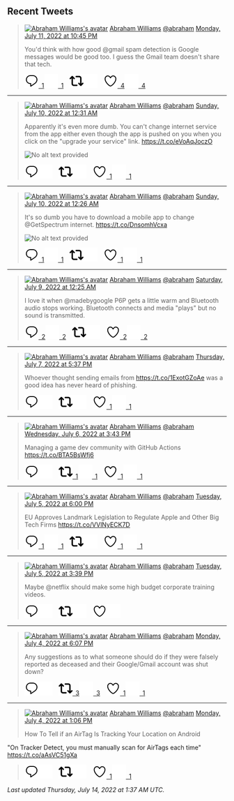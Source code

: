 ## Recent Tweets

> [![Abraham Williams's avatar](https://pbs.twimg.com/profile_images/897079141719195648/_mvh-QJH_mini.jpg)](https://twitter.com/abraham) [Abraham Williams](https://twitter.com/abraham) [@abraham](https://twitter.com/abraham) [Monday, July 11, 2022 at 10:45 PM](https://twitter.com/abraham/status/1546626717745291265)
>
> You'd think with how good @gmail spam detection is Google messages would be good too. I guess the Gmail team doesn't share that tech.
>
> [![Reply](./images/reply_light.svg#gh-light-mode-only "Reply")&ensp;1](https://twitter.com/intent/tweet?in_reply_to=1546626717745291265#gh-light-mode-only)[![Reply](./images/reply.svg#gh-dark-mode-only "Reply")&ensp;1](https://twitter.com/intent/tweet?in_reply_to=1546626717745291265#gh-dark-mode-only)&emsp;[![Retweet](./images/retweet_light.svg#gh-light-mode-only "Retweet")](https://twitter.com/intent/retweet?tweet_id=1546626717745291265#gh-light-mode-only)[![Retweet](./images/retweet.svg#gh-dark-mode-only "Retweet")](https://twitter.com/intent/retweet?tweet_id=1546626717745291265#gh-dark-mode-only)&emsp;[![Like](./images/like_light.svg#gh-light-mode-only "Like")&ensp;4](https://twitter.com/intent/favorite?tweet_id=1546626717745291265#gh-light-mode-only)[![Like](./images/like.svg#gh-dark-mode-only "Like")&ensp;4](https://twitter.com/intent/favorite?tweet_id=1546626717745291265#gh-dark-mode-only)


---

> [![Abraham Williams's avatar](https://pbs.twimg.com/profile_images/897079141719195648/_mvh-QJH_mini.jpg)](https://twitter.com/abraham) [Abraham Williams](https://twitter.com/abraham) [@abraham](https://twitter.com/abraham) [Sunday, July 10, 2022 at 12:31 AM](https://twitter.com/abraham/status/1545928773517905920)
>
> Apparently it's even more dumb. You can't change internet service from the app either even though the app is pushed on you when you click on the "upgrade your service" link. https://t.co/eVoAqJoczO
>
> ![No alt text provided](https://pbs.twimg.com/media/FXQ9419XkAI4Cu5.png)
>
> [![Reply](./images/reply_light.svg#gh-light-mode-only "Reply")](https://twitter.com/intent/tweet?in_reply_to=1545928773517905920#gh-light-mode-only)[![Reply](./images/reply.svg#gh-dark-mode-only "Reply")](https://twitter.com/intent/tweet?in_reply_to=1545928773517905920#gh-dark-mode-only)&emsp;[![Retweet](./images/retweet_light.svg#gh-light-mode-only "Retweet")](https://twitter.com/intent/retweet?tweet_id=1545928773517905920#gh-light-mode-only)[![Retweet](./images/retweet.svg#gh-dark-mode-only "Retweet")](https://twitter.com/intent/retweet?tweet_id=1545928773517905920#gh-dark-mode-only)&emsp;[![Like](./images/like_light.svg#gh-light-mode-only "Like")&ensp;1](https://twitter.com/intent/favorite?tweet_id=1545928773517905920#gh-light-mode-only)[![Like](./images/like.svg#gh-dark-mode-only "Like")&ensp;1](https://twitter.com/intent/favorite?tweet_id=1545928773517905920#gh-dark-mode-only)


---

> [![Abraham Williams's avatar](https://pbs.twimg.com/profile_images/897079141719195648/_mvh-QJH_mini.jpg)](https://twitter.com/abraham) [Abraham Williams](https://twitter.com/abraham) [@abraham](https://twitter.com/abraham) [Sunday, July 10, 2022 at 12:26 AM](https://twitter.com/abraham/status/1545927286465204224)
>
> It's so dumb you have to download a mobile app to change @GetSpectrum internet. https://t.co/DnsomhVcxa
>
> ![No alt text provided](https://pbs.twimg.com/media/FXQ8fTeWYAAHzHw.jpg)
>
> [![Reply](./images/reply_light.svg#gh-light-mode-only "Reply")&ensp;1](https://twitter.com/intent/tweet?in_reply_to=1545927286465204224#gh-light-mode-only)[![Reply](./images/reply.svg#gh-dark-mode-only "Reply")&ensp;1](https://twitter.com/intent/tweet?in_reply_to=1545927286465204224#gh-dark-mode-only)&emsp;[![Retweet](./images/retweet_light.svg#gh-light-mode-only "Retweet")](https://twitter.com/intent/retweet?tweet_id=1545927286465204224#gh-light-mode-only)[![Retweet](./images/retweet.svg#gh-dark-mode-only "Retweet")](https://twitter.com/intent/retweet?tweet_id=1545927286465204224#gh-dark-mode-only)&emsp;[![Like](./images/like_light.svg#gh-light-mode-only "Like")&ensp;1](https://twitter.com/intent/favorite?tweet_id=1545927286465204224#gh-light-mode-only)[![Like](./images/like.svg#gh-dark-mode-only "Like")&ensp;1](https://twitter.com/intent/favorite?tweet_id=1545927286465204224#gh-dark-mode-only)


---

> [![Abraham Williams's avatar](https://pbs.twimg.com/profile_images/897079141719195648/_mvh-QJH_mini.jpg)](https://twitter.com/abraham) [Abraham Williams](https://twitter.com/abraham) [@abraham](https://twitter.com/abraham) [Saturday, July 9, 2022 at 12:25 AM](https://twitter.com/abraham/status/1545564744110727170)
>
> I love it when @madebygoogle P6P gets a little warm and Bluetooth audio stops working. Bluetooth connects and media "plays" but no sound is transmitted.
>
> [![Reply](./images/reply_light.svg#gh-light-mode-only "Reply")&ensp;2](https://twitter.com/intent/tweet?in_reply_to=1545564744110727170#gh-light-mode-only)[![Reply](./images/reply.svg#gh-dark-mode-only "Reply")&ensp;2](https://twitter.com/intent/tweet?in_reply_to=1545564744110727170#gh-dark-mode-only)&emsp;[![Retweet](./images/retweet_light.svg#gh-light-mode-only "Retweet")](https://twitter.com/intent/retweet?tweet_id=1545564744110727170#gh-light-mode-only)[![Retweet](./images/retweet.svg#gh-dark-mode-only "Retweet")](https://twitter.com/intent/retweet?tweet_id=1545564744110727170#gh-dark-mode-only)&emsp;[![Like](./images/like_light.svg#gh-light-mode-only "Like")&ensp;2](https://twitter.com/intent/favorite?tweet_id=1545564744110727170#gh-light-mode-only)[![Like](./images/like.svg#gh-dark-mode-only "Like")&ensp;2](https://twitter.com/intent/favorite?tweet_id=1545564744110727170#gh-dark-mode-only)


---

> [![Abraham Williams's avatar](https://pbs.twimg.com/profile_images/897079141719195648/_mvh-QJH_mini.jpg)](https://twitter.com/abraham) [Abraham Williams](https://twitter.com/abraham) [@abraham](https://twitter.com/abraham) [Thursday, July 7, 2022 at 5:37 PM](https://twitter.com/abraham/status/1545099809492697089)
>
> Whoever thought sending emails from https://t.co/1ExotGZoAe was a good idea has never heard of phishing.
>
> [![Reply](./images/reply_light.svg#gh-light-mode-only "Reply")](https://twitter.com/intent/tweet?in_reply_to=1545099809492697089#gh-light-mode-only)[![Reply](./images/reply.svg#gh-dark-mode-only "Reply")](https://twitter.com/intent/tweet?in_reply_to=1545099809492697089#gh-dark-mode-only)&emsp;[![Retweet](./images/retweet_light.svg#gh-light-mode-only "Retweet")](https://twitter.com/intent/retweet?tweet_id=1545099809492697089#gh-light-mode-only)[![Retweet](./images/retweet.svg#gh-dark-mode-only "Retweet")](https://twitter.com/intent/retweet?tweet_id=1545099809492697089#gh-dark-mode-only)&emsp;[![Like](./images/like_light.svg#gh-light-mode-only "Like")&ensp;1](https://twitter.com/intent/favorite?tweet_id=1545099809492697089#gh-light-mode-only)[![Like](./images/like.svg#gh-dark-mode-only "Like")&ensp;1](https://twitter.com/intent/favorite?tweet_id=1545099809492697089#gh-dark-mode-only)


---

> [![Abraham Williams's avatar](https://pbs.twimg.com/profile_images/897079141719195648/_mvh-QJH_mini.jpg)](https://twitter.com/abraham) [Abraham Williams](https://twitter.com/abraham) [@abraham](https://twitter.com/abraham) [Wednesday, July 6, 2022 at 3:43 PM](https://twitter.com/abraham/status/1544708626295787520)
>
> Managing a game dev community with GitHub Actions https://t.co/BTA5BsWfj6
>
> [![Reply](./images/reply_light.svg#gh-light-mode-only "Reply")](https://twitter.com/intent/tweet?in_reply_to=1544708626295787520#gh-light-mode-only)[![Reply](./images/reply.svg#gh-dark-mode-only "Reply")](https://twitter.com/intent/tweet?in_reply_to=1544708626295787520#gh-dark-mode-only)&emsp;[![Retweet](./images/retweet_light.svg#gh-light-mode-only "Retweet")&ensp;1](https://twitter.com/intent/retweet?tweet_id=1544708626295787520#gh-light-mode-only)[![Retweet](./images/retweet.svg#gh-dark-mode-only "Retweet")&ensp;1](https://twitter.com/intent/retweet?tweet_id=1544708626295787520#gh-dark-mode-only)&emsp;[![Like](./images/like_light.svg#gh-light-mode-only "Like")&ensp;1](https://twitter.com/intent/favorite?tweet_id=1544708626295787520#gh-light-mode-only)[![Like](./images/like.svg#gh-dark-mode-only "Like")&ensp;1](https://twitter.com/intent/favorite?tweet_id=1544708626295787520#gh-dark-mode-only)


---

> [![Abraham Williams's avatar](https://pbs.twimg.com/profile_images/897079141719195648/_mvh-QJH_mini.jpg)](https://twitter.com/abraham) [Abraham Williams](https://twitter.com/abraham) [@abraham](https://twitter.com/abraham) [Tuesday, July 5, 2022 at 6:00 PM](https://twitter.com/abraham/status/1544380725423734785)
>
> EU Approves Landmark Legislation to Regulate Apple and Other Big Tech Firms https://t.co/VVlNyECK7D
>
> [![Reply](./images/reply_light.svg#gh-light-mode-only "Reply")&ensp;1](https://twitter.com/intent/tweet?in_reply_to=1544380725423734785#gh-light-mode-only)[![Reply](./images/reply.svg#gh-dark-mode-only "Reply")&ensp;1](https://twitter.com/intent/tweet?in_reply_to=1544380725423734785#gh-dark-mode-only)&emsp;[![Retweet](./images/retweet_light.svg#gh-light-mode-only "Retweet")](https://twitter.com/intent/retweet?tweet_id=1544380725423734785#gh-light-mode-only)[![Retweet](./images/retweet.svg#gh-dark-mode-only "Retweet")](https://twitter.com/intent/retweet?tweet_id=1544380725423734785#gh-dark-mode-only)&emsp;[![Like](./images/like_light.svg#gh-light-mode-only "Like")&ensp;1](https://twitter.com/intent/favorite?tweet_id=1544380725423734785#gh-light-mode-only)[![Like](./images/like.svg#gh-dark-mode-only "Like")&ensp;1](https://twitter.com/intent/favorite?tweet_id=1544380725423734785#gh-dark-mode-only)


---

> [![Abraham Williams's avatar](https://pbs.twimg.com/profile_images/897079141719195648/_mvh-QJH_mini.jpg)](https://twitter.com/abraham) [Abraham Williams](https://twitter.com/abraham) [@abraham](https://twitter.com/abraham) [Tuesday, July 5, 2022 at 3:39 PM](https://twitter.com/abraham/status/1544345137186471943)
>
> Maybe @netflix should make some high budget corporate training videos.
>
> [![Reply](./images/reply_light.svg#gh-light-mode-only "Reply")](https://twitter.com/intent/tweet?in_reply_to=1544345137186471943#gh-light-mode-only)[![Reply](./images/reply.svg#gh-dark-mode-only "Reply")](https://twitter.com/intent/tweet?in_reply_to=1544345137186471943#gh-dark-mode-only)&emsp;[![Retweet](./images/retweet_light.svg#gh-light-mode-only "Retweet")](https://twitter.com/intent/retweet?tweet_id=1544345137186471943#gh-light-mode-only)[![Retweet](./images/retweet.svg#gh-dark-mode-only "Retweet")](https://twitter.com/intent/retweet?tweet_id=1544345137186471943#gh-dark-mode-only)&emsp;[![Like](./images/like_light.svg#gh-light-mode-only "Like")](https://twitter.com/intent/favorite?tweet_id=1544345137186471943#gh-light-mode-only)[![Like](./images/like.svg#gh-dark-mode-only "Like")](https://twitter.com/intent/favorite?tweet_id=1544345137186471943#gh-dark-mode-only)


---

> [![Abraham Williams's avatar](https://pbs.twimg.com/profile_images/897079141719195648/_mvh-QJH_mini.jpg)](https://twitter.com/abraham) [Abraham Williams](https://twitter.com/abraham) [@abraham](https://twitter.com/abraham) [Monday, July 4, 2022 at 6:07 PM](https://twitter.com/abraham/status/1544020205789126656)
>
> Any suggestions as to what someone should do if they were falsely reported as deceased and their Google/Gmail account was shut down?
>
> [![Reply](./images/reply_light.svg#gh-light-mode-only "Reply")](https://twitter.com/intent/tweet?in_reply_to=1544020205789126656#gh-light-mode-only)[![Reply](./images/reply.svg#gh-dark-mode-only "Reply")](https://twitter.com/intent/tweet?in_reply_to=1544020205789126656#gh-dark-mode-only)&emsp;[![Retweet](./images/retweet_light.svg#gh-light-mode-only "Retweet")&ensp;3](https://twitter.com/intent/retweet?tweet_id=1544020205789126656#gh-light-mode-only)[![Retweet](./images/retweet.svg#gh-dark-mode-only "Retweet")&ensp;3](https://twitter.com/intent/retweet?tweet_id=1544020205789126656#gh-dark-mode-only)&emsp;[![Like](./images/like_light.svg#gh-light-mode-only "Like")&ensp;1](https://twitter.com/intent/favorite?tweet_id=1544020205789126656#gh-light-mode-only)[![Like](./images/like.svg#gh-dark-mode-only "Like")&ensp;1](https://twitter.com/intent/favorite?tweet_id=1544020205789126656#gh-dark-mode-only)


---

> [![Abraham Williams's avatar](https://pbs.twimg.com/profile_images/897079141719195648/_mvh-QJH_mini.jpg)](https://twitter.com/abraham) [Abraham Williams](https://twitter.com/abraham) [@abraham](https://twitter.com/abraham) [Monday, July 4, 2022 at 1:06 PM](https://twitter.com/abraham/status/1543944230640525313)
>
> How To Tell if an AirTag Is Tracking Your Location on Android

"On Tracker Detect, you must manually scan for AirTags each time"
 https://t.co/aAsVC51gXa
>
> [![Reply](./images/reply_light.svg#gh-light-mode-only "Reply")](https://twitter.com/intent/tweet?in_reply_to=1543944230640525313#gh-light-mode-only)[![Reply](./images/reply.svg#gh-dark-mode-only "Reply")](https://twitter.com/intent/tweet?in_reply_to=1543944230640525313#gh-dark-mode-only)&emsp;[![Retweet](./images/retweet_light.svg#gh-light-mode-only "Retweet")](https://twitter.com/intent/retweet?tweet_id=1543944230640525313#gh-light-mode-only)[![Retweet](./images/retweet.svg#gh-dark-mode-only "Retweet")](https://twitter.com/intent/retweet?tweet_id=1543944230640525313#gh-dark-mode-only)&emsp;[![Like](./images/like_light.svg#gh-light-mode-only "Like")&ensp;1](https://twitter.com/intent/favorite?tweet_id=1543944230640525313#gh-light-mode-only)[![Like](./images/like.svg#gh-dark-mode-only "Like")&ensp;1](https://twitter.com/intent/favorite?tweet_id=1543944230640525313#gh-dark-mode-only)


_Last updated Thursday, July 14, 2022 at 1:37 AM UTC._
